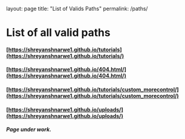 layout: page
title: "List of Valids Paths"
permalink: /paths/

# List of all valid paths

#### [https://shreyanshnarwe1.github.io/tutorials](https://shreyanshnarwe1.github.io/tutorials/)
#### [https://shreyanshnarwe1.github.io/404.html/](https://shreyanshnarwe1.github.io/404.html/)
#### [https://shreyanshnarwe1.github.io/tutorials/custom_morecontrol/](https://shreyanshnarwe1.github.io/tutorials/custom_morecontrol/)
#### [https://shreyanshnarwe1.github.io/uploads/](https://shreyanshnarwe1.github.io/uploads/)

##### Page under work.